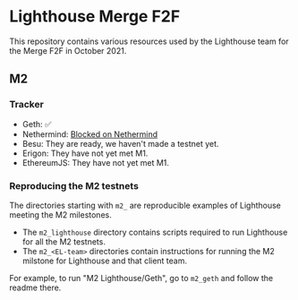 # Lighthouse Merge F2F

This repository contains various resources used by the Lighthouse team for the
Merge F2F in October 2021.

## M2

### Tracker

- Geth: ✅
- Nethermind: [Blocked on Nethermind](https://github.com/NethermindEth/nethermind/pull/3453#issuecomment-932693651)
- Besu: They are ready, we haven't made a testnet yet.
- Erigon: They have not yet met M1.
- EthereumJS: They have not yet met M1.

### Reproducing the M2 testnets

The directories starting with `m2_` are reproducible examples of Lighthouse
meeting the M2 milestones.

- The `m2_lighthouse` directory contains scripts required to run Lighthouse for
all the M2 testnets.
- The `m2_<EL-team>` directories contain instructions for running the M2 milstone
for Lighthouse and that client team.

For example, to run "M2 Lighthouse/Geth", go to `m2_geth` and follow the readme
there.
